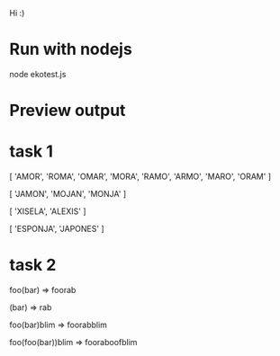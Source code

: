Hi :)

# Run with nodejs
node ekotest.js

# Preview output
# task 1

[ 'AMOR', 'ROMA', 'OMAR', 'MORA', 'RAMO', 'ARMO', 'MARO', 'ORAM' ]

[ 'JAMON', 'MOJAN', 'MONJA' ]

[ 'XISELA', 'ALEXIS' ]

[ 'ESPONJA', 'JAPONES' ]





# task 2

foo(bar) => foorab

(bar) => rab

foo(bar)blim => foorabblim

foo(foo(bar))blim => fooraboofblim
